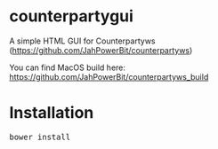 counterpartygui
==========

A simple HTML GUI for Counterpartyws (https://github.com/JahPowerBit/counterpartyws)

You can find MacOS build here: https://github.com/JahPowerBit/counterpartyws_build

# Installation


<pre>
bower install
</pre>
